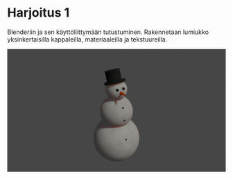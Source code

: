 # Harjoitus 1  
  
Blenderiin ja sen käyttöliittymään tutustuminen.
Rakennetaan lumiukko yksinkertaisilla kappaleilla, materiaaleilla ja tekstuureilla.

![Lumiukko](lumiukko.png)  
